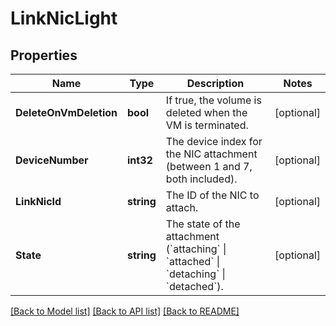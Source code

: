 # LinkNicLight

## Properties

Name | Type | Description | Notes
------------ | ------------- | ------------- | -------------
**DeleteOnVmDeletion** | **bool** | If true, the volume is deleted when the VM is terminated. | [optional] 
**DeviceNumber** | **int32** | The device index for the NIC attachment (between 1 and 7, both included). | [optional] 
**LinkNicId** | **string** | The ID of the NIC to attach. | [optional] 
**State** | **string** | The state of the attachment (&#x60;attaching&#x60; \\| &#x60;attached&#x60; \\| &#x60;detaching&#x60; \\| &#x60;detached&#x60;). | [optional] 

[[Back to Model list]](../README.md#documentation-for-models) [[Back to API list]](../README.md#documentation-for-api-endpoints) [[Back to README]](../README.md)



